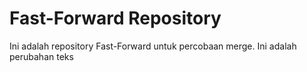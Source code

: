 # Fast-Forward Repository

Ini adalah repository Fast-Forward untuk percobaan merge.
Ini adalah perubahan teks